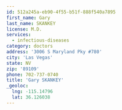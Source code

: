 ```yaml
---
id: 512a245a-eb90-4f55-b51f-888f540a7895
first_name: Gary
last_name: SKANKEY
license: M.D.
services:
  - infectious-diseases
category: doctors
address: '3006 S Maryland Pky #780'
city: 'Las Vegas'
state: NV
zip: '89109'
phone: 702-737-0740
title: 'Gary SKANKEY'
_geoloc:
  lng: -115.14796
  lat: 36.126038
---
```

